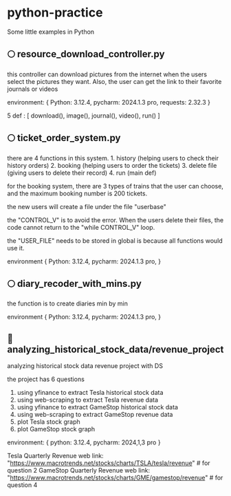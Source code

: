 # python-practice
Some little examples in Python


## 🌕 resource_download_controller.py
this controller can download pictures from the internet when the users select the pictures they want. Also, the user can get the link to their favorite journals or videos

environment: {
    Python: 3.12.4,
    pycharm: 2024.1.3 pro,
    requests: 2.32.3
}

5 def : [ download(), image(), journal(), video(), run() ]


## 🌕 ticket_order_system.py
there are 4 functions in this system. 1. history (helping users to check their history orders) 2. booking (helping users to order the tickets) 3. delete file (giving users to delete their record) 4. run (main def)

for the booking system, there are 3 types of trains that the user can choose, and the maximum booking number is 200 tickets. 

the new users will create a file under the file "userbase"

the "CONTROL_V" is to avoid the error. When the users delete their files, the code cannot return to the "while CONTROL_V" loop. 

the "USER_FILE" needs to be stored in global is because all functions would use it. 

environment {
    Python: 3.12.4,
    pycharm: 2024.1.3 pro,
}


## 🌕 diary_recoder_with_mins.py
the function is to create diaries min by min

environment {
    Python: 3.12.4,
    pycharm: 2024.1.3 pro, 
}


## 🔆 analyzing_historical_stock_data/revenue_project
analyzing historical stock data revenue project with DS

the project has 6 questions 
1. using yfinance to extract Tesla historical stock data
2. using web-scraping to extract Tesla revenue data
3. using yfinance to extract GameStop historical stock data
4. using web-scraping to extract GameStop revenue data
5. plot Tesla stock graph
6. plot GameStop stock graph

environment: {
    python: 3.12.4,
    pycharm: 2024,1,3 pro
}

Tesla Quarterly Revenue web link: "https://www.macrotrends.net/stocks/charts/TSLA/tesla/revenue"  # for question 2 
GameStop Quarterly Revenue web link: "https://www.macrotrends.net/stocks/charts/GME/gamestop/revenue" # for question 4

